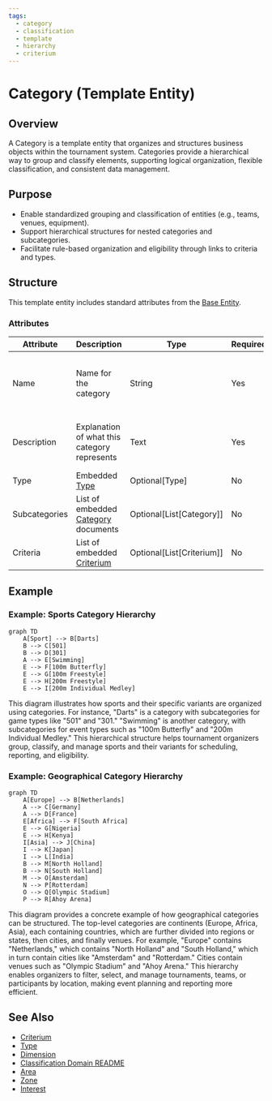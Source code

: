 ```yaml
---
tags:
  - category
  - classification
  - template
  - hierarchy
  - criterium
---
```


# Category (Template Entity)

## Overview

A Category is a template entity that organizes and structures business objects within the tournament system. Categories provide a hierarchical way to group and classify elements, supporting logical organization, flexible classification, and consistent data management.

## Purpose

- Enable standardized grouping and classification of entities (e.g., teams, venues, equipment).
- Support hierarchical structures for nested categories and subcategories.
- Facilitate rule-based organization and eligibility through links to criteria and types.

## Structure

This template entity includes standard attributes from the [Base Entity](../foundation/base_entity.md).

### Attributes

| Attribute         | Description                                            | Type                          | Required | Example                                                        |
| ----------------- | ------------------------------------------------------ | ----------------------------- | -------- | -------------------------------------------------------------- |
| Name              | Name for the category                                  | String                        | Yes      | Swimming Pools, Professional Teams, Electronic Equipment       |
| Description       | Explanation of what this category represents           | Text                          | Yes      | All swimming facilities used for competitions                  |
| Type              | Embedded [Type](../classification/type.md)             | Optional[Type]                | No       | User Role, Competition                                         |
| Subcategories     | List of embedded [Category](category.md) documents     | Optional[List[Category]]      | No       | For leaf categories                                            |
| Criteria          | List of embedded [Criterium](../classification/criterium.md) | Optional[List[Criterium]] | No       | Eligibility rules for this category                            |

## Example

### Example: Sports Category Hierarchy

```mermaid
graph TD
    A[Sport] --> B[Darts]
    B --> C[501]
    B --> D[301]
    A --> E[Swimming]
    E --> F[100m Butterfly]
    E --> G[100m Freestyle]
    E --> H[200m Freestyle]
    E --> I[200m Individual Medley]
```

This diagram illustrates how sports and their specific variants are organized using categories. For instance, "Darts" is a category with subcategories for game types like "501" and "301." "Swimming" is another category, with subcategories for event types such as "100m Butterfly" and "200m Individual Medley." This hierarchical structure helps tournament organizers group, classify, and manage sports and their variants for scheduling, reporting, and eligibility.

### Example: Geographical Category Hierarchy

```mermaid
graph TD
    A[Europe] --> B[Netherlands]
    A --> C[Germany]
    A --> D[France]
    E[Africa] --> F[South Africa]
    E --> G[Nigeria]
    E --> H[Kenya]
    I[Asia] --> J[China]
    I --> K[Japan]
    I --> L[India]
    B --> M[North Holland]
    B --> N[South Holland]
    M --> O[Amsterdam]
    N --> P[Rotterdam]
    O --> Q[Olympic Stadium]
    P --> R[Ahoy Arena]
```

This diagram provides a concrete example of how geographical categories can be structured. The top-level categories are continents (Europe, Africa, Asia), each containing countries, which are further divided into regions or states, then cities, and finally venues. For example, "Europe" contains "Netherlands," which contains "North Holland" and "South Holland," which in turn contain cities like "Amsterdam" and "Rotterdam." Cities contain venues such as "Olympic Stadium" and "Ahoy Arena." This hierarchy enables organizers to filter, select, and manage tournaments, teams, or participants by location, making event planning and reporting more efficient.

## See Also

- [Criterium](criterium.md)
- [Type](type.md)
- [Dimension](dimension.md)
- [Classification Domain README](README.md)
- [Area](../venue/area.md)
- [Zone](../venue/zone.md)
- [Interest](../identity/attributes/interest.md)
